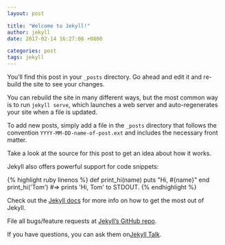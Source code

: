 ```yaml
---
layout: post

title: "Welcome to Jekyll!"
author: jekyll
date: 2017-02-14 16:27:08 +0800

categories: post
tags: jekyll
---
```


You’ll find this post in your `_posts` directory. Go ahead and edit it and re-build the site to see your changes.

You can rebuild the site in many different ways, but the most common way is to run `jekyll serve`, which launches a web server and auto-regenerates your site when a file is updated.

To add new posts, simply add a file in the `_posts` directory that follows the convention `YYYY-MM-DD-name-of-post.ext` and includes the necessary front matter.

Take a look at the source for this post to get an idea about how it works.

Jekyll also offers powerful support for code snippets:

{% highlight ruby linenos %}
def print_hi(name)
    puts "Hi, #{name}"
end
print_hi('Tom') #=> prints 'Hi, Tom' to STDOUT.
{% endhighlight %}

Check out the [Jekyll docs](https://jekyllrb.com/docs/home) for more info on how to get the most out of Jekyll.

File all bugs/feature requests at [Jekyll’s GitHub repo](https://github.com/jekyll/jekyll).

If you have questions, you can ask them on[Jekyll Talk](https://talk.jekyllrb.com/).
